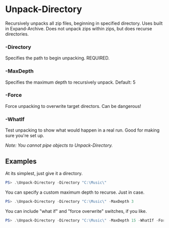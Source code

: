 # Unpack-Directory

Recursively unpacks all zip files, beginning in specified directory. Uses built in Expand-Archive. Does not unpack zips within zips, but does recurse directories.

### -Directory

Specifies the path to begin unpacking. REQUIRED.

### -MaxDepth

Specifies the maximum depth to recursively unpack. 
Default: 5

### -Force

Force unpacking to overwrite target directors. Can be dangerous!

### -WhatIf

Test unpacking to show what would happen in a real run. Good for making sure you're set up.

*Note: You cannot pipe objects to Unpack-Directory.*

## Examples

At its simplest, just give it a directory.

```powershell
PS> .\Unpack-Directory -Directory "C:\Music\"
```

You can specify a custom maximum depth to recurse. Just in case.

```powershell
PS> .\Unpack-Directory -Directory "C:\Music\" -MaxDepth 3
```

You can include "what if" and "force overwrite" switches, if you like.

```powershell
PS> .\Unpack-Directory -Directory "C:\Music\" -MaxDepth 15 -WhatIf -Force
```
